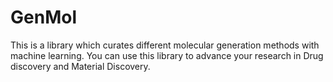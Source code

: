 # GenMol
This is a library which curates different molecular generation methods with machine learning. You can use this library to advance your research in Drug discovery and Material Discovery.
